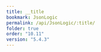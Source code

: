 ```yaml
---
title: __title
bookmark: JsonLogic
permalink: /api/JsonLogic/:title/
folder: true
order: "10.11"
version: "5.4.3"
---
```

